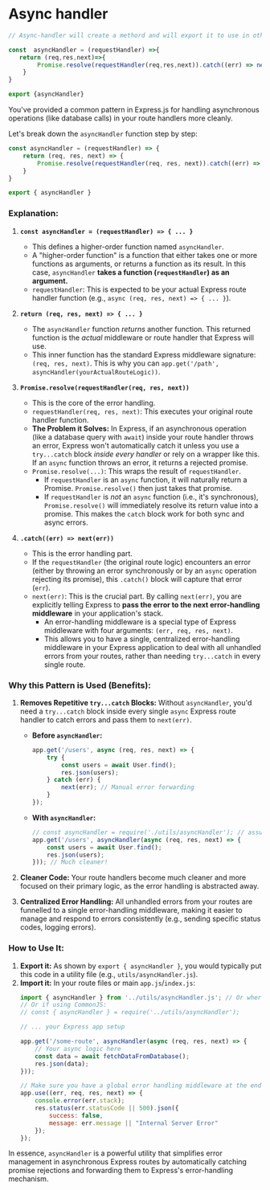 # Async handler 
```js
// Async-handler will create a methord and will export it to use in other files.

const  asyncHandler = (requestHandler) =>{
   return (req,res,next)=>{
        Promise.resolve(requestHandler(req,res,next)).catch((err) => next(err))
    }
}

export {asyncHandler}
```

You've provided a common pattern in Express.js for handling asynchronous operations (like database calls) in your route handlers more cleanly.

Let's break down the `asyncHandler` function step by step:

```javascript
const asyncHandler = (requestHandler) => {
    return (req, res, next) => {
        Promise.resolve(requestHandler(req, res, next)).catch((err) => next(err))
    }
}

export { asyncHandler }
```

### Explanation:

1.  **`const asyncHandler = (requestHandler) => { ... }`**

      * This defines a higher-order function named `asyncHandler`.
      * A "higher-order function" is a function that either takes one or more functions as arguments, or returns a function as its result. In this case, `asyncHandler` **takes a function (`requestHandler`) as an argument.**
      * `requestHandler`: This is expected to be your actual Express route handler function (e.g., `async (req, res, next) => { ... }`).

2.  **`return (req, res, next) => { ... }`**

      * The `asyncHandler` function *returns* another function. This returned function is the *actual* middleware or route handler that Express will use.
      * This inner function has the standard Express middleware signature: `(req, res, next)`. This is why you can `app.get('/path', asyncHandler(yourActualRouteLogic))`.

3.  **`Promise.resolve(requestHandler(req, res, next))`**

      * This is the core of the error handling.
      * `requestHandler(req, res, next)`: This executes your original route handler function.
      * **The Problem it Solves:** In Express, if an asynchronous operation (like a database query with `await`) inside your route handler throws an error, Express won't automatically catch it unless you use a `try...catch` block *inside every handler* or rely on a wrapper like this. If an `async` function throws an error, it returns a rejected promise.
      * `Promise.resolve(...)`: This wraps the result of `requestHandler`.
          * If `requestHandler` is an `async` function, it will naturally return a Promise. `Promise.resolve()` then just takes that promise.
          * If `requestHandler` is *not* an `async` function (i.e., it's synchronous), `Promise.resolve()` will immediately resolve its return value into a promise. This makes the `catch` block work for both sync and async errors.

4.  **`.catch((err) => next(err))`**

      * This is the error handling part.
      * If the `requestHandler` (the original route logic) encounters an error (either by throwing an error synchronously or by an `async` operation rejecting its promise), this `.catch()` block will capture that error (`err`).
      * `next(err)`: This is the crucial part. By calling `next(err)`, you are explicitly telling Express to **pass the error to the next error-handling middleware** in your application's stack.
          * An error-handling middleware is a special type of Express middleware with four arguments: `(err, req, res, next)`.
          * This allows you to have a single, centralized error-handling middleware in your Express application to deal with all unhandled errors from your routes, rather than needing `try...catch` in every single route.

### Why this Pattern is Used (Benefits):

1.  **Removes Repetitive `try...catch` Blocks:** Without `asyncHandler`, you'd need a `try...catch` block inside every single `async` Express route handler to catch errors and pass them to `next(err)`.

      * **Before `asyncHandler`:**
        ```javascript
        app.get('/users', async (req, res, next) => {
            try {
                const users = await User.find();
                res.json(users);
            } catch (err) {
                next(err); // Manual error forwarding
            }
        });
        ```
      * **With `asyncHandler`:**
        ```javascript
        // const asyncHandler = require('./utils/asyncHandler'); // assuming exported
        app.get('/users', asyncHandler(async (req, res, next) => {
            const users = await User.find();
            res.json(users);
        })); // Much cleaner!
        ```

2.  **Cleaner Code:** Your route handlers become much cleaner and more focused on their primary logic, as the error handling is abstracted away.

3.  **Centralized Error Handling:** All unhandled errors from your routes are funnelled to a single error-handling middleware, making it easier to manage and respond to errors consistently (e.g., sending specific status codes, logging errors).

### How to Use It:

1.  **Export it:** As shown by `export { asyncHandler }`, you would typically put this code in a utility file (e.g., `utils/asyncHandler.js`).
2.  **Import it:** In your route files or main `app.js`/`index.js`:
    ```javascript
    import { asyncHandler } from '../utils/asyncHandler.js'; // Or wherever you saved it
    // Or if using CommonJS:
    // const { asyncHandler } = require('../utils/asyncHandler');

    // ... your Express app setup

    app.get('/some-route', asyncHandler(async (req, res, next) => {
        // Your async logic here
        const data = await fetchDataFromDatabase();
        res.json(data);
    }));

    // Make sure you have a global error handling middleware at the end
    app.use((err, req, res, next) => {
        console.error(err.stack);
        res.status(err.statusCode || 500).json({
            success: false,
            message: err.message || "Internal Server Error"
        });
    });
    ```

In essence, `asyncHandler` is a powerful utility that simplifies error management in asynchronous Express routes by automatically catching promise rejections and forwarding them to Express's error-handling mechanism.